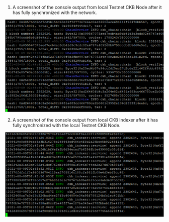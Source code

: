 1. A screenshot of the console output from local Testnet CKB Node after it has fully synchronized with the network.

![alt text](1.png)

2. A screenshot of the console output from local CKB Indexer after it has fully synchronized with the local Testnet CKB Node.

![alt text](2.png)
